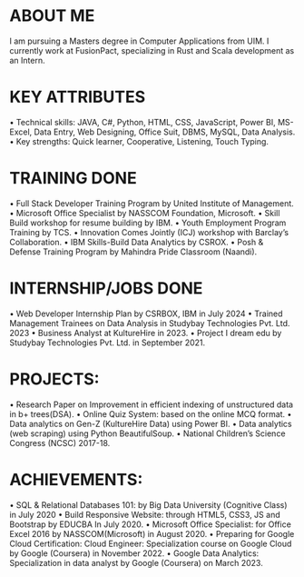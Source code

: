 # ABOUT ME
I am pursuing a Masters degree in Computer Applications from UIM. I currently work at FusionPact, specializing in Rust and Scala development as an Intern.

# KEY ATTRIBUTES
• Technical skills:
   JAVA, C#, Python, HTML, CSS, JavaScript, Power BI, MS-Excel, Data Entry, Web Designing, Office Suit, DBMS, MySQL, Data Analysis.
• Key strengths:
   Quick learner, Cooperative, Listening, Touch Typing.

# TRAINING DONE
• Full Stack Developer Training Program by United Institute of Management.
• Microsoft Office Specialist by NASSCOM Foundation, Microsoft.
• Skill Build workshop for resume building by IBM.
• Youth Employment Program Training by TCS.
• Innovation Comes Jointly (ICJ) workshop with Barclay’s Collaboration.
• IBM Skills-Build Data Analytics by CSROX.
• Posh & Defense Training Program by Mahindra Pride Classroom (Naandi).

# INTERNSHIP/JOBS DONE
• Web Developer Internship Plan by CSRBOX, IBM in July 2024
• Trained Management Trainees on Data Analysis in Studybay Technologies Pvt. Ltd. 2023
• Business Analyst at KultureHire in 2023.
• Project I dream edu by Studybay Technologies Pvt. Ltd. in September 2021.

# PROJECTS:
• Research Paper on Improvement in efficient indexing of unstructured data in b+ trees(DSA).
• Online Quiz System: based on the online MCQ format.
• Data analytics on Gen-Z (KultureHire Data) using Power BI.
• Data analytics (web scraping) using Python BeautifulSoup.
• National Children’s Science Congress (NCSC) 2017-18.

# ACHIEVEMENTS:
• SQL & Relational Databases 101: by Big Data University (Cognitive Class) in July 2020
• Build Responsive Website: through HTML5, CSS3, JS and Bootstrap by EDUCBA In July 2020.
• Microsoft Office Specialist: for Office Excel 2016 by NASSCOM(Microsoft) in August 2020.
• Preparing for Google Cloud Certification: Cloud Engineer: Specialization course on Google Cloud by Google (Coursera) in November 2022.
• Google Data Analytics: Specialization in data analyst by Google (Coursera) on March 2023.

